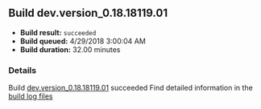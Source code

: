 ## Build dev.version_0.18.18119.01
- **Build result:** `succeeded`
- **Build queued:** 4/29/2018 3:00:04 AM
- **Build duration:** 32.00 minutes
### Details
Build [dev.version_0.18.18119.01](https://winappstudio.visualstudio.com/web/build.aspx?pcguid=a4ef43be-68ce-4195-a619-079b4d9834c2&builduri=vstfs%3a%2f%2f%2fBuild%2fBuild%2f25598) succeeded
Find detailed information in the [build log files](https://uwpctdiags.blob.core.windows.net/buildlogs/dev.version_0.18.18119.01_logs.zip)
